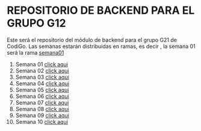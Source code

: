 # REPOSITORIO DE BACKEND PARA EL GRUPO G12

Este será el repositorio del módulo de backend para el grupo G21 de CodiGo. Las semanas estarán distribuidas en ramas, es decir , la semana 01 será la rama <a href="https://github.com/">semana01</a>

1. Semana 01 <a href="https://github.com/chrissda/Backend-Codigo-G21/tree/main?tab=readme-ov-file">click aqui</a>
2. Semana 02 <a href="https://github.com/">click aqui</a>
3. Semana 03 <a href="https://github.com/">click aqui</a>
4. Semana 04 <a href="https://github.com/">click aqui</a>
5. Semana 05 <a href="https://github.com/">click aqui</a>
6. Semana 06 <a href="https://github.com/">click aqui</a>
7. Semana 07 <a href="https://github.com/">click aqui</a>
8. Semana 08 <a href="https://github.com/">click aqui</a>
9. Semana 09 <a href="https://github.com/">click aqui</a>
10. Semana 10 <a href="https://github.com/">click aqui</a>
